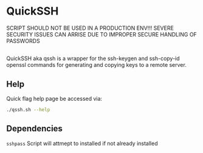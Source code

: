 # QuickSSH

SCRIPT SHOULD NOT BE USED IN A PRODUCTION ENV!!! SEVERE SECURITY ISSUES CAN ARRISE DUE TO IMPROPER SECURE HANDLING OF PASSWORDS
##
QuickSSH aka qssh is a wrapper for the ssh-keygen and ssh-copy-id openssl commands for generating and copying keys to a remote server.

## Help

Quick flag help page be accessed via:

```bash
./qssh.sh --help
```
## Dependencies
``` sshpass ```
Script will attmept to installed if not already installed
